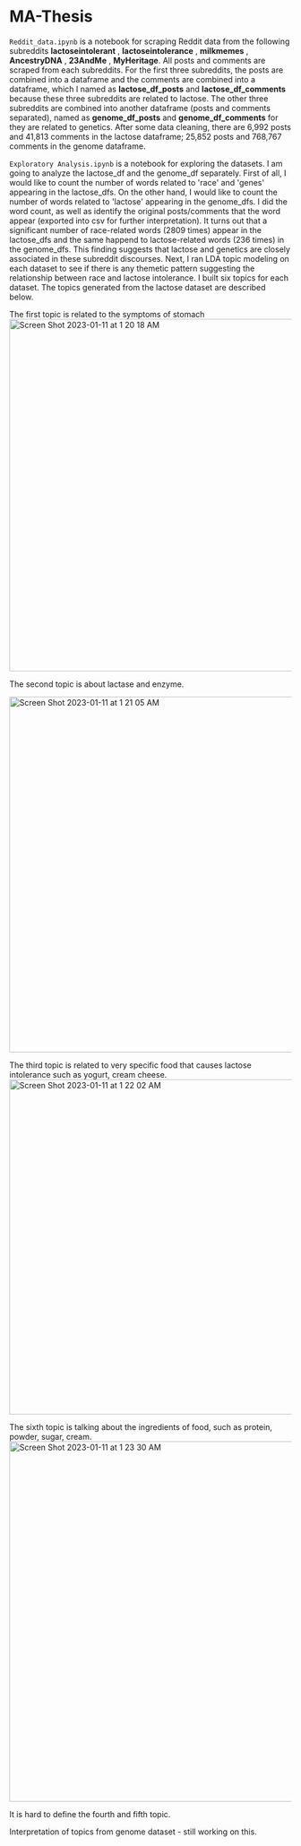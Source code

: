 # MA-Thesis

`Reddit_data.ipynb` is a notebook for scraping Reddit data from the following subreddits **lactoseintolerant** , **lactoseintolerance** , **milkmemes** , **AncestryDNA** , **23AndMe** , **MyHeritage**. All posts and comments are scraped from each subreddits. For the first three subreddits, the posts are combined into a dataframe and the comments are combined into a dataframe, which I named as **lactose_df_posts** and **lactose_df_comments** because these three subreddits are related to lactose. The other three subreddits are combined into another dataframe (posts and comments separated), named as **genome_df_posts** and **genome_df_comments** for they are related to genetics. After some data cleaning, there are 6,992 posts and 41,813 comments in the lactose dataframe; 25,852 posts and 768,767 comments in the genome dataframe. 

`Exploratory Analysis.ipynb` is a notebook for exploring the datasets. I am going to analyze the lactose_df and the genome_df separately. First of all, I would like to count the number of words related to 'race' and 'genes' appearing in the lactose_dfs. On the other hand, I would like to count the number of words related to 'lactose' appearing in the genome_dfs. I did the word count, as well as identify the original posts/comments that the word appear (exported into csv for further interpretation). It turns out that a significant number of race-related words (2809 times) appear in the lactose_dfs and the same happend to lactose-related words (236 times) in the genome_dfs. This finding suggests that lactose and genetics are closely associated in these subreddit discourses. 
Next, I ran LDA topic modeling on each dataset to see if there is any themetic pattern suggesting the relationship between race and lactose intolerance. I built six topics for each dataset. The topics generated from the lactose dataset are described below. 

The first topic is related to the symptoms of stomach 
<img width="629" alt="Screen Shot 2023-01-11 at 1 20 18 AM" src="https://user-images.githubusercontent.com/89910851/211742361-8c10a63a-9538-4331-8bd9-0e41ad2af68a.png">

The second topic is about lactase and enzyme. 

<img width="635" alt="Screen Shot 2023-01-11 at 1 21 05 AM" src="https://user-images.githubusercontent.com/89910851/211742523-51401d7a-425d-4bfc-b3f1-1ea1deb89a14.png">

The third topic is related to very specific food that causes lactose intolerance such as yogurt, cream cheese. 
<img width="598" alt="Screen Shot 2023-01-11 at 1 22 02 AM" src="https://user-images.githubusercontent.com/89910851/211742701-a5e7df08-00fa-40f9-9803-03a093f507a9.png">

The sixth topic is talking about the ingredients of food, such as protein, powder, sugar, cream. 
<img width="643" alt="Screen Shot 2023-01-11 at 1 23 30 AM" src="https://user-images.githubusercontent.com/89910851/211742957-79276bab-8dde-4c88-9b8e-c7fdba829ade.png">

It is hard to define the fourth and fifth topic. 


Interpretation of topics from genome dataset - still working on this.
